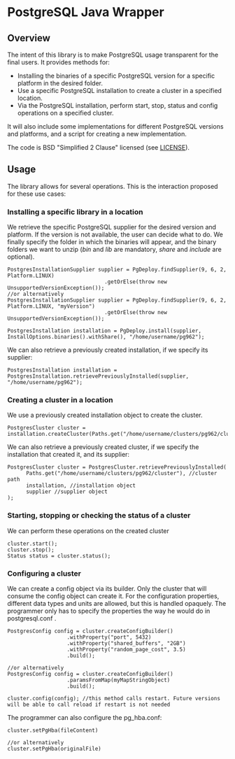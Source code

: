 
 # PostgreSQL Java Wrapper
 
 
 ## Overview
 
 The intent of this library is to make PostgreSQL usage transparent for the final users. It
 provides methods for:
 
 * Installing the binaries of a specific PostgreSQL version for a specific platform in the desired folder.
 * Use a specific PostgreSQL installation to create a cluster in a specified location.
 * Via the PostgreSQL installation, perform start, stop, status and config operations
 on a specified cluster.
 
 It will also include some implementations for different PostgreSQL versions and platforms,
 and a script for creating a new implementation.
 
 The code is BSD "Simplified 2 Clause" licensed (see [LICENSE](LICENSE)).
 
 
 
 
 ## Usage
 
 The library allows for several operations. This is the interaction proposed for these use cases:
 
 ### Installing a specific library in a location
 
 We retrieve the specific PostgreSQL supplier for the desired version and platform.
 If the version is not available, the user can decide what to do. We finally 
 specify the folder in which the binaries will appear, and the binary folders we
 want to unzip (*bin* and *lib* are mandatory, *share* and *include* are optional).
 ```
PostgresInstallationSupplier supplier = PgDeploy.findSupplier(9, 6, 2, Platform.LINUX)
                                .getOrElse(throw new UnsupportedVersionException());
//or alternatively
PostgresInstallationSupplier supplier = PgDeploy.findSupplier(9, 6, 2, Platform.LINUX, "myVersion")
                                .getOrElse(throw new UnsupportedVersionException());

PostgresInstallation installation = PgDeploy.install(supplier, InstallOptions.binaries().withShare(), "/home/username/pg962");
 ```
  
 We can also retrieve a previously created installation, if we specify its supplier:
  
  ```
  PostgresInstallation installation = PostgresInstallation.retrievePreviouslyInstalled(supplier, "/home/username/pg962");
   ```
  
 ### Creating a cluster in a location

 We use a previously created installation object to create the cluster.
 ```
PostgresCluster cluster = installation.createCluster(Paths.get("/home/username/clusters/pg962/cluster"));
 ```
 We can also retrieve a previously created cluster, if we specify the 
 installation that created it, and its supplier:
  
  ```
  PostgresCluster cluster = PostgresCluster.retrievePreviouslyInstalled(
        Paths.get("/home/username/clusters/pg962/cluster"), //cluster path
        installation, //installation object
        supplier //supplier object
  );
   ```
  
 ### Starting, stopping or checking the status of a cluster 
 
 We can perform these operations on the created cluster
 ```
 cluster.start();
 cluster.stop();
 Status status = cluster.status();
 ```
  
 ### Configuring a cluster 

 We can create a config object via its builder. Only the cluster that will consume the config object can create it.
 For the configuration properties, different data types and units are allowed, but this is handled opaquely. 
 The programmer only has to specify the properties the way he would do in postgresql.conf . 
 ```
PostgresConfig config = cluster.createConfigBuilder()
                    .withProperty("port", 5432)
                    .withProperty("shared_buffers", "2GB")
                    .withProperty("random_page_cost", 3.5)
                    .build();        

//or alternatively
PostgresConfig config = cluster.createConfigBuilder()
                    .paramsFromMap(myMapStringObject)
                    .build();               
 
cluster.config(config); //this method calls restart. Future versions will be able to call reload if restart is not needed
 ```
 The programmer can also configure the pg_hba.conf:
  ```
 cluster.setPgHba(fileContent)
 
 //or alternatively
 cluster.setPgHba(originalFile)
  ```